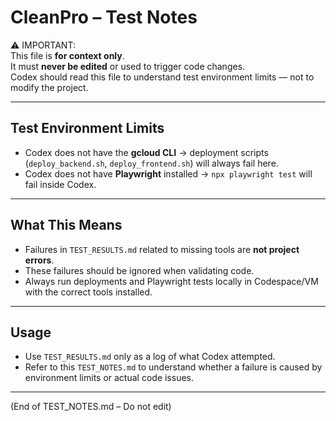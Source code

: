 # CleanPro – Test Notes

⚠️ IMPORTANT:  
This file is **for context only**.  
It must **never be edited** or used to trigger code changes.  
Codex should read this file to understand test environment limits — not to modify the project.

---

## Test Environment Limits
- Codex does not have the **gcloud CLI** → deployment scripts (`deploy_backend.sh`, `deploy_frontend.sh`) will always fail here.
- Codex does not have **Playwright** installed → `npx playwright test` will fail inside Codex.

---

## What This Means
- Failures in `TEST_RESULTS.md` related to missing tools are **not project errors**.  
- These failures should be ignored when validating code.  
- Always run deployments and Playwright tests locally in Codespace/VM with the correct tools installed.

---

## Usage
- Use `TEST_RESULTS.md` only as a log of what Codex attempted.  
- Refer to this `TEST_NOTES.md` to understand whether a failure is caused by environment limits or actual code issues.

---

(End of TEST_NOTES.md – Do not edit)
